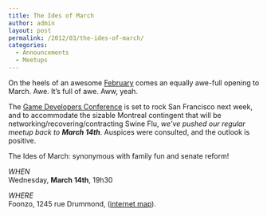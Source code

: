 ```yaml
---
title: The Ides of March
author: admin
layout: post
permalink: /2012/03/the-ides-of-march/
categories:
  - Announcements
  - Meetups
---
```

On the heels of an awesome [February][1] comes an equally awe-full opening to March. Awe. It&#8217;s full of awe. Aww, yeah.

The [Game Developers Conference][2] is set to rock San Francisco next week, and to accommodate the sizable Montreal contingent that will be networking/recovering/contracting Swine Flu, *we&#8217;ve pushed our regular meetup back to **March 14th***. Auspices were consulted, and the outlook is positive.

The Ides of March: synonymous with family fun and senate reform!

*WHEN*  
Wednesday, **March 14th**, 19h30

*WHERE*  
Foonzo, 1245 rue Drummond, ([internet map][3]).

 [1]: https://www.youtube.com/watch?v=skUfQYr47QQ
 [2]: http://www.gdconf.com/
 [3]: https://maps.google.ca/maps/place?q=1245+rue+Drummond&#038;cid=8548229316541848192